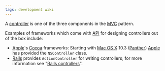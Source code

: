 ```yaml
---
tags: development wiki
---
```


A [controller](/wiki/controller) is one of the three components in the [MVC](/wiki/MVC) pattern.

Examples of frameworks which come with [API](/wiki/API) for designing controllers out of the box include:

-   [Apple](/wiki/Apple)'s [Cocoa](/wiki/Cocoa) frameworks: Starting with [Mac OS X](/wiki/Mac_OS_X) 10.3 ([Panther](/wiki/Panther)) [Apple](/wiki/Apple) has provided the `NSController` class.
-   [Rails](/wiki/Rails) provides `ActionController` for writing controllers; for more information see "[Rails controllers](/wiki/Rails_controllers)".
